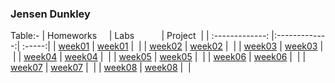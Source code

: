### Jensen Dunkley

Table:- 
| Homeworks     | Labs           | Project  |
| :-------------: |:-------------:| :-----:|
| [week01](Homework/01_week) | [week01](Lab/01_week) |  |
| [week02](Homework/02_week) | [week02](Lab/02_week) |  |
| [week03](Homework/03_week) | [week03](Lab/03_week) |  |
| [week04](Homework/04_week) | [week04](Lab/04_week) |  |
| [week05](Homework/05_week) | [week05](Lab/05_week) |  |
| [week06](Homework/06_week) | [week06](Lab/06_week) |  |
| [week07](Homework/07_week) | [week07](Lab/07_week) |  |
| [week08](Homework/08_week) | [week08](Lab/08_week) |  |
